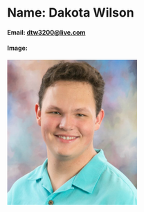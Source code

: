 # Name: Dakota Wilson
#### Email: dtw3200@live.com
#### Image:
<img src="Images/GitPic.PNG" width="300">